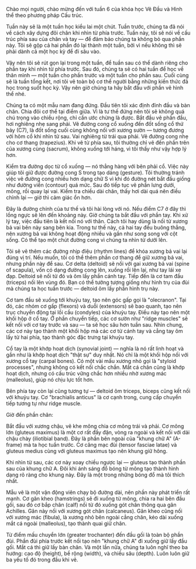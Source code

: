 Chào mọi người, chào mừng đến với tuần 6 của khóa học Vẽ Đầu và Hình thể theo phương pháp Cấu trúc.

Tuần này sẽ là một tuần học kiểu lai một chút. Tuần trước, chúng ta đã nói về cách xây dựng đôi chân khi nhìn từ phía trước. Tuần này, tôi sẽ nói về cấu trúc phía sau của chân và tay — để đảm bảo chúng ta không bỏ qua phần này. Tôi sẽ gộp cả hai phần đó lại thành một tuần, bởi vì nếu không thì sẽ phải dành cả một học kỳ để đi sâu vào.

Vậy nên tôi sẽ rút gọn lại trong một tuần, để tuần sau có thể dành riêng cho phần tay khi nhìn từ phía trước. Sau đó, chúng ta sẽ có hai tuần để học về thân mình — một tuần cho phần trước và một tuần cho phần sau. Cuối cùng sẽ là tuần tổng kết, nơi tôi vẽ toàn bộ cơ thể người bằng những kiến thức đã học trong suốt học kỳ. Vậy nên giờ chúng ta hãy bắt đầu với phần vẽ hình thể nhé.

Chúng ta có một mẫu nam đang đứng. Đầu tiên tôi xác định đỉnh đầu và bàn chân. Chia đôi cơ thể tại điểm giữa. Vì là tư thế đứng nên tôi sẽ không quá chú trọng vào chiều rộng, chỉ cần ước chừng là được. Bắt đầu vẽ phần đầu, hơi nghiêng nhẹ sang phải. Vẽ đường cong cổ xuống đến đốt sống cổ thứ bảy (C7), là đốt sống cuối cùng không nối với xương sườn — tương đương với hõm cổ khi nhìn từ sau. Vai nghiêng từ trái qua phải. Vẽ đường cong nhẹ cho cơ thang (trapezius). Khi vẽ từ phía sau, tôi thường chỉ vẽ đến phần trên của xương cùng (sacrum), không xuống tới háng, vì tôi thấy như vậy hợp lý hơn.

Kiểm tra đường dọc từ cổ xuống — nó thẳng hàng với bên phải cổ. Việc này giúp tôi giữ được đường cong S trong tạo dáng (gesture). Tôi thường tránh việc vẽ đường cong nhiều hơn dạng chữ S vì khi đó đường nét bắt đầu giống như đường viền (contour) quá mức. Sau đó tiếp tục vẽ phần lưng dưới, mông, rồi quay lại vai. Kiểm tra chiều dài chân, thấy hơi dài quá nên điều chỉnh lại — giờ thì cảm giác ổn hơn.

Đây là đường chính của tư thế và tôi hài lòng với nó. Nếu điểm C7 ở đây thì lồng ngực sẽ lên đến khoảng này. Giờ chúng ta bắt đầu với phần tay. Khi xử lý tay, việc đầu tiên là kết nối nó với thân. Cách tôi hay dùng là nối từ xương bả vai bên này sang bên kia. Trong tư thế này, cả hai tay đều buông thẳng, nên xương bả vai không hoạt động nhiều và gần như song song với cột sống. Có thể tạo một chút đường cong vì chúng ta nhìn từ dưới lên.

Tôi sẽ vẽ thêm các đường nhịp điệu (rhythm lines) để khóa xương bả vai lại đúng vị trí. Nếu muốn, tôi có thể thêm phần cơ thang để giữ xương bả vai, nhưng phần này để sau. Cơ delta (deltoid) sẽ nối với gai xương bả vai (spine of scapula), vốn có dạng đường cong lên, xuống rồi lên lại, như tay lái xe đạp. Deltoid sẽ nối từ đó và ôm lấy phần cánh tay. Tiếp đến là cơ tam đầu (triceps) nối lên vùng đó. Bạn có thể tưởng tượng giống như hình trụ của đùi mà chúng ta học tuần trước — deltoid ôm lấy phần hình trụ này.

Cơ tam đầu sẽ xuống tới khuỷu tay, tạo nên góc gấp gọi là "olecranon". Tại đó, các nhóm cơ gấp (flexors) và duỗi (extensors) sẽ bao quanh, tạo nên trục chuyển động tại lồi cầu (condyles) của khuỷu tay. Điều này tạo nên một khối hộp ở cổ tay. Ở phần chuyển tiếp, các cơ sườn như "ridge muscles" sẽ kết nối với cơ tay trước và sau — ta sẽ học sâu hơn tuần sau. Nhìn chung, các cơ này tạo thành một khối hộp mà các cơ từ cánh tay và cẳng tay ôm lấy từ hai phía, tạo thành góc đặc trưng tại khuỷu tay.

Cổ tay là một khớp hoạt dịch (synovial joint) — nghĩa là nó rất linh hoạt và gần như là khớp hoạt dịch "thật sự" duy nhất. Nó chỉ là một khối hộp nối với xương cổ tay (carpal bones). Có một vài mấu xương nhỏ gọi là "styloid processes", nhưng không có kết nối chắc chắn. Mắt cá chân cũng là khớp hoạt dịch, nhưng có cấu trúc vững chắc hơn nhiều nhờ xương mác (malleolus), giúp nó chịu lực tốt hơn.

Bên phía tay còn lại cũng tương tự — deltoid ôm triceps, biceps cũng kết nối với khuỷu tay. Cơ "brachialis anticus" là cơ cạnh trong, cung cấp chuyển tiếp tương tự như ridge muscle.

Giờ đến phần chân:

Bắt đầu với xương chậu, vẽ khe mông chia cơ mông trái và phải. Cơ mông lớn (gluteus maximus) là một cơ rất đầy đặn, vòng ra ngoài và kết nối với dải chậu chày (iliotibial band). Đây là phần bên ngoài của "khung chữ A" (A-frame) mà ta học tuần trước. Cơ căng mạc đùi (tensor fasciae latae) và gluteus medius cùng với gluteus maximus tạo nên khung giữ hông.

Khi nhìn từ sau, các cơ này xoay chiều ngược lại — gluteus tạo thành phần sau của khung chữ A. Đôi khi ánh sáng đổ bóng từ mông tạo thành hình dạng rõ ràng cho khung này. Đây là một trong những bóng đổ mà tôi thích nhất.

Mẫu vẽ là một vận động viên chạy bộ đường dài, nên phần này phát triển rất mạnh. Cơ gân kheo (hamstrings) sẽ đi xuống từ mông, chia ra hai bên đầu gối, sau đó cơ bắp chân (calf) nối từ đó xuống gót chân thông qua gân Achilles. Gân này nối với xương gót chân (calcaneus). Gân kheo cũng nối với xương mác (fibula), là xương nhỏ bên ngoài cẳng chân, kéo dài xuống mắt cá ngoài (malleolus), tạo thành quai giữ chân.

Từ điểm mấu chuyển lớn (greater trochanter) đến đầu gối là toàn bộ phần đùi. Phần đùi phía trước kết nối tạo nên "khung chữ A" đi xuống giữ lấy đầu gối. Mắt cá thì giữ lấy bàn chân. Và một lần nữa, chúng ta luôn nghĩ theo ba hướng: cao độ (height), bề rộng (width), và chiều sâu (depth). Luôn luôn giữ ba yếu tố đó trong đầu khi vẽ.

